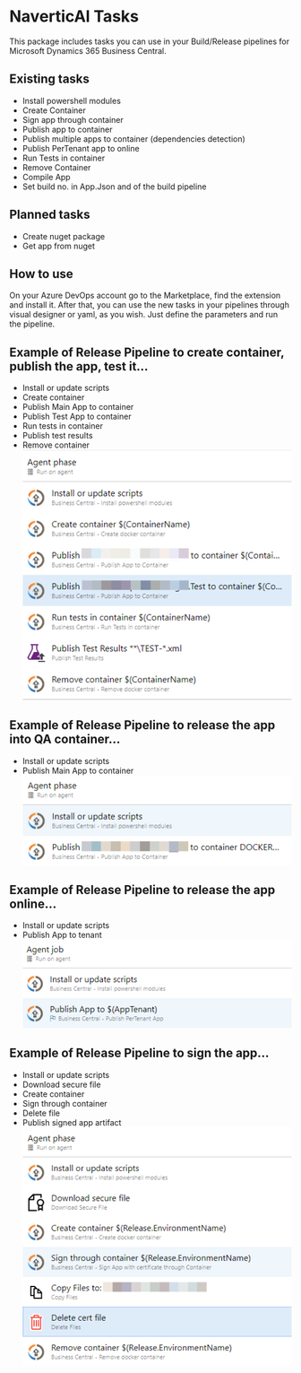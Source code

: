 # NaverticAl Tasks

This package includes tasks you can use in your Build/Release pipelines for Microsoft Dynamics 365 Business Central.

## Existing tasks

- Install powershell modules
- Create Container
- Sign app through container
- Publish app to container
- Publish multiple apps to container (dependencies detection)
- Publish PerTenant app to online
- Run Tests in container
- Remove Container
- Compile App
- Set build no. in App.Json and of the build pipeline

## Planned tasks

- Create nuget package
- Get app from nuget

## How to use

On your Azure DevOps account go to the Marketplace, find the extension and install it.
After that, you can use the new tasks in your pipelines through visual designer or yaml, as you wish. Just define the parameters and run the pipeline.

## Example of Release Pipeline to create container, publish the app, test it...

- Install or update scripts
- Create container
- Publish Main App to container
- Publish Test App to container
- Run tests in container
- Publish test results
- Remove container
![image](images/testPipeline.png)

## Example of Release Pipeline to release the app into QA container...

- Install or update scripts
- Publish Main App to container
![image](images/publishPipeline.png)

## Example of Release Pipeline to release the app online...

- Install or update scripts
- Publish App to tenant
![image](images/publishOnlinePipeline.png)

## Example of Release Pipeline to sign the app...

- Install or update scripts
- Download secure file
- Create container
- Sign through container
- Delete file
- Publish signed app artifact
![image](images/signPipeline.png)

